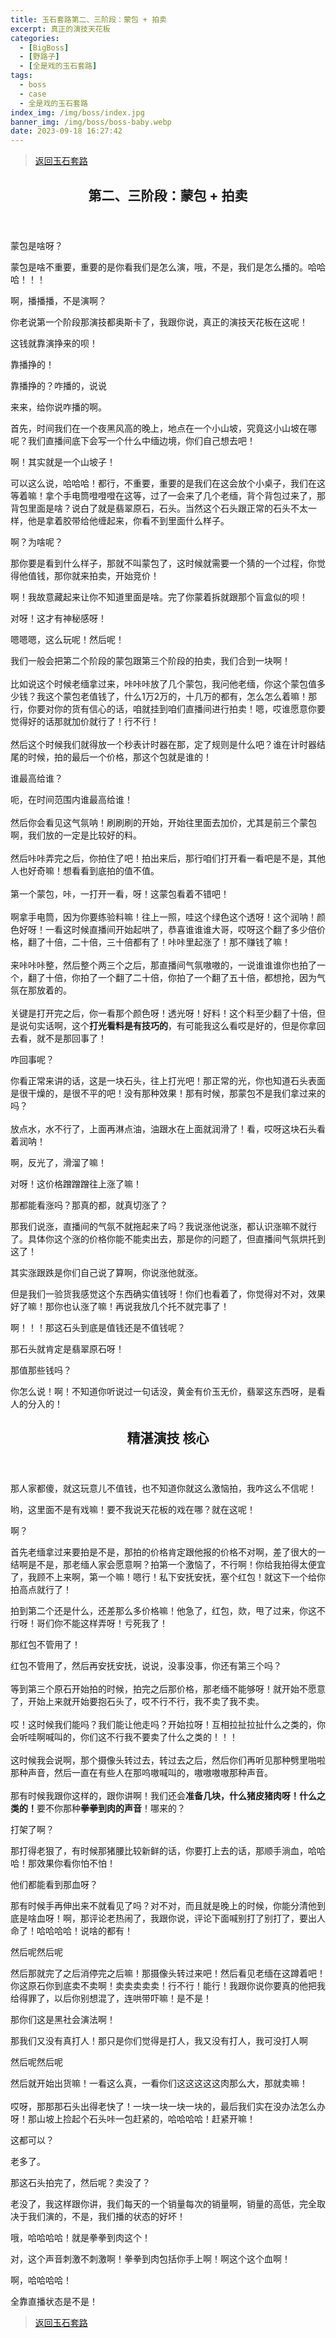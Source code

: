```yaml
---
title: 玉石套路第二、三阶段：蒙包 + 拍卖
excerpt: 真正的演技天花板
categories:
  - [BigBoss]
  - [野路子]
  - [全是戏的玉石套路]
tags:
  - boss
  - case
  - 全是戏的玉石套路
index_img: /img/boss/index.jpg
banner_img: /img/boss/boss-baby.webp
date: 2023-09-18 16:27:42
---
```

> [返回玉石套路](/blog/2023/09/18/boss/case/jadeRoutine#four)

<article class="the-dialogue">
	<header>
    <h2>
      第二、三阶段：蒙包 + 拍卖
    </h2>
  </header>
  <div class="responder" title="小白">
    <p>
      蒙包是啥呀？
    </p>
  </div>
  <div class="sender" title="大佬">
    <p>
      蒙包是啥不重要，重要的是你看我们是怎么演，哦，不是，我们是怎么播的。哈哈哈！！！
    </p>
  </div>
  <div class="responder" title="小白">
    <p>
      啊，播播播，不是演啊？
    </p>
  </div>
  <div class="sender" title="大佬">
    <p>
      你老说第一个阶段那演技都奥斯卡了，我跟你说，真正的演技天花板在这呢！
    </p>
  </div>
  <div class="responder" title="小白">
    <p>
      这钱就靠演挣来的呗！
    </p>
  </div>
  <div class="sender" title="大佬">
    <p>
      靠播挣的！
    </p>
  </div>
  <div class="responder" title="小白">
    <p>
      靠播挣的？咋播的，说说
    </p>
  </div>
  <div class="sender" title="大佬">
    <p>
      来来，给你说咋播的啊。
    </p>
  </div>
  <div class="sender" title="大佬">
    <p>
      首先，时间我们在一个夜黑风高的晚上，地点在一个小山坡，究竟这小山坡在哪呢？我们直播间底下会写一个什么中缅边境，你们自己想去吧！
    </p>
  </div>
  <div class="responder" title="小白">
    <p>
      啊！其实就是一个山坡子！
    </p>
  </div>
  <div class="sender" title="大佬">
    <p>
      可以这么说，哈哈哈！都行，不重要，重要的是我们在这会放个小桌子，我们在这等着嘛！拿个手电筒噔噔噔在这等，过了一会来了几个老缅，背个背包过来了，那背包里面是啥？说白了就是翡翠原石，石头。当然这个石头跟正常的石头不太一样，他是拿着胶带给他缠起来，你看不到里面什么样子。
    </p>
  </div>
  <div class="responder" title="小白">
    <p>
      啊？为啥呢？
    </p>
  </div>
  <div class="sender" title="大佬">
    <p>
      那你要是看到什么样子，那就不叫蒙包了，这时候就需要一个猜的一个过程，你觉得他值钱，那你就来拍卖，开始竞价！
    </p>
  </div>
  <div class="responder" title="小白">
    <p>
      啊！我故意藏起来让你不知道里面是啥。完了你蒙着拆就跟那个盲盒似的呗！
    </p>
  </div>
  <div class="sender" title="大佬">
    <p>
      对呀！这才有神秘感呀！
    </p>
  </div>
  <div class="responder" title="小白">
    <p>
      嗯嗯嗯，这么玩呢！然后呢！
    </p>
  </div>
  <div class="sender" title="大佬">
    <p>
      我们一般会把第二个阶段的蒙包跟第三个阶段的拍卖，我们合到一块啊！
      <br><br>
      比如说这个时候老缅拿过来，咔咔咔放了几个蒙包，我问他老缅，你这个蒙包值多少钱？我这个蒙包老值钱了，什么1万2万的，十几万的都有，怎么怎么着嘛！那行，你要对你的货有信心的话，咱就挂到咱们直播间进行拍卖！嗯，哎谁愿意你要觉得好的话那就加价就行了！行不行！
      <br><br>
      然后这个时候我们就得放一个秒表计时器在那，定了规则是什么吧？谁在计时器结尾的时候，拍的最后一个价格，那这个包就是谁的！
    </p>
  </div>
  <div class="responder" title="小白">
    <p>
      谁最高给谁？
    </p>
  </div>
  <div class="sender" title="大佬">
    <p>
      呃，在时间范围内谁最高给谁！
      <br><br>
      然后你会看见这气氛呐！刷刷刷的开始，开始往里面去加价，<font class=text-success>尤其是前三个蒙包啊，我们放的一定是比较好的料</font>。
      <br><br>
      然后咔咔弄完之后，你拍住了吧！<font class=text-success>拍出来后，那行咱们打开看一看吧是不是，其他人也好奇嘛！想看看到底拍的值不值。</font>
      <br><br>
      第一个蒙包，咔，一打开一看，呀！这蒙包看着不错吧！
      <br><br>
      <font class=text-info>啊拿手电筒，因为你要练验料嘛！往上一照，哇这个绿色这个透呀！这个润呐！颜色好呀！一看这时候直播间开始起哄了，恭喜谁谁谁大哥，哎呀这个翻了多少倍价格，翻了十倍，二十倍，三十倍都有了！咔咔里起涨了！那不赚钱了嘛！</font>
      <br><br>
      来咔咔咔整，然后<font class=text-success>整个两三个之后，那直播间气氛嗷嗷的，一说谁谁谁你也拍了一个，翻了十倍，你拍了一个翻了二十倍，你拍了一个翻了五十倍，都想抢，因为气氛在那放着的</font>。
      <br><br>
      关键是打开完之后，你一看那个颜色呀！透光呀！好料！这个料至少翻了十倍，但是说句实话啊，这个<b class="label label-warning">打光看料是有技巧的</b>，有可能我这么看哎是好的，但是你<font class=text-warning>拿回去看，就不是那回事了！</font>
    </p>
  </div>
  <div class="responder" title="小白">
    <p>
      咋回事呢？
    </p>
  </div>
  <div class="sender" title="大佬">
    <p>
      你看正常来讲的话，这是一块石头，往上打光吧！那正常的光，你也知道石头表面是很干燥的，是很不平的吧！没有那种效果！那有时候，那蒙包不是我们拿过来的吗？
      <br><br>
      <font class=text-warning>放点水，水不行了，上面再淋点油，油跟水在上面就润滑了！看，哎呀这块石头看着润呐！</font>
    </p>
  </div>
  <div class="responder" title="小白">
    <p>
      啊，反光了，滑溜了嘛！
    </p>
  </div>
  <div class="sender" title="大佬">
    <p>
      对呀！这价格蹭蹭蹭往上涨了嘛！
    </p>
  </div>
  <div class="responder" title="小白">
    <p>
      那都能看涨吗？那真的都，就真切涨了？
    </p>
  </div>
  <div class="sender" title="大佬">
    <p class=text-warning>
      那我们说涨，直播间的气氛不就拖起来了吗？我说涨他说涨，都认识涨嘛不就行了。具体你这个涨的价格你能不能卖出去，那是你的问题了，但直播间气氛烘托到这了！
    </p>
  </div>
  <div class="responder" title="小白">
    <p>
      其实涨跟跌是你们自己说了算啊，你说涨他就涨。
    </p>
  </div>
  <div class="sender" title="大佬">
    <p>
      但是我们一验货我感觉这个东西确实值钱呀！你们也看着了，你觉得对不对，效果好了嘛！那你也认涨了嘛！再说<font class=text-warning>我放几个托不就完事了！</font>
    </p>
  </div>
  <div class="responder" title="小白">
    <p>
      啊！！！那这石头到底是值钱还是不值钱呢？
    </p>
  </div>
  <div class="sender" title="大佬">
    <p>
      那石头就肯定是翡翠原石呀！
    </p>
  </div>
  <div class="responder" title="小白">
    <p>
      那值那些钱吗？
    </p>
  </div>
  <div class="sender" title="大佬">
    <p>
      你怎么说！啊！不知道你听说过一句话没，<font class="label label-warning">黄金有价玉无价</font>，翡翠这东西呀，是看人的分入的！
    </p>
  </div>
</article>

<article class="the-dialogue">
	<header>
    <h2>
      <b class=text-success>精湛演技</b> <b class="label label-warning">核心</b> 
    </h2>
  </header>
  <div class="responder" title="小白">
    <p>
      那人家都傻，就这玩意儿不值钱，也不知道你就这么激恼拍，我咋这么不信呢！
    </p>
  </div>
  <div class="sender" title="大佬">
    <p>
      哟，这里面不是有戏嘛！要不我说天花板的戏在哪？就在这呢！
    </p>
  </div>
  <div class="responder" title="小白">
    <p>
      啊？
    </p>
  </div>
  <div class="sender" title="大佬">
    <p>
      首先老缅拿过来要拍是不是，那拍的价格肯定跟他报的价格不对啊，差了很大的一结啊是不是，那老缅人家会愿意啊？拍第一个激恼了，不行啊！你给我拍得太便宜了，我顾不上来啊，第一个嘛！嗯行！私下安抚安抚，塞个红包！就这下一个给你拍高点就行了！
    </p>
  </div>
  <div class="sender" title="大佬">
    <p>
      拍到第二个还是什么，还差那么多价格嘛！他急了，红包，欻，甩了过来，你这不行呀！哥们你不能这样弄呀！亏死我了！
    </p>
  </div>
  <div class="responder" title="小白">
    <p>
      那红包不管用了！
    </p>
  </div>
  <div class="sender" title="大佬">
    <p>
      红包不管用了，然后再安抚安抚，说说，没事没事，你还有第三个吗？
      <br><br>
      <font class=text-warning>等到第三个原石开始拍的时候，拍完之后那价格，那老缅不能够呀！就开始不愿意了，开始上来就开始要抱石头了，哎不行不行，我不卖了我不卖。</font>
      <br><br>
      <font class=text-danger>哎！这时候我们能吗？我们能让他走吗？开始拉呀！互相拉扯拉扯什么之类的，你会听哇啊喊叫的，你们这不行我不要卖了什么之类的！！！</font>
      <br><br>
      这时候我会说啊，<font class=text-info>那个摄像头转过去，转过去之后，然后你们再听见那种劈里啪啦那种声音，然后一直在有些人在那呜嗷喊叫的，嗷嗷嗷嗷那种声音。</font>
      <br><br>
      那有时候我跟你这样的，跟你讲啊！我们还会<b class=text-success>准备几块，什么猪皮猪肉呀！什么之类的！</b>要不你那种<b class="label label-warning">拳拳到肉的声音</b>！哪来的？
    </p>
  </div>
  <div class="responder" title="小白">
    <p>
      打架了啊？
    </p>
  </div>
  <div class="sender" title="大佬">
    <p>
      那打得老狠了，有时候那猪腰比较新鲜的话，你要打上去的话，那顺手淌血，哈哈哈！那效果你看你怕不怕！
    </p>
  </div>
  <div class="responder" title="小白">
    <p>
      他们都能看到那血呀？
    </p>
  </div>
  <div class="sender" title="大佬">
    <p>
      那有时候手再伸出来不就看见了吗？对不对，而且就是晚上的时候，你能分清他到底是啥血呀！啊，<font class=text-info>那评论老热闹了，我跟你说，评论下面喊别打了别打了，要出人命了！哈哈哈哈！说啥的都有！</font>
    </p>
  </div>
  <div class="responder" title="小白">
    <p>
      然后呢然后呢
    </p>
  </div>
  <div class="sender" title="大佬">
    <p>
      然后那就完了之后<font class=text-success>消停完之后嘛！那摄像头转过来吧！然后看见老缅在这蹲着吧！你这原石你到底卖不卖啊！卖卖卖卖卖！行不行！能行！我跟你说你要真的他把我给得罪了，以后你别想混了，连哄带吓嘛！</font>是不是！
    </p>
  </div>
  <div class="responder" title="小白">
    <p>
      那你们这是黑社会演法啊！
    </p>
  </div>
  <div class="sender" title="大佬">
    <p>
      那我们又没有真打人！那只是你们觉得是打人，我又没有打人，我可没打人啊
    </p>
  </div>
  <div class="responder" title="小白">
    <p>
      然后呢然后呢
    </p>
  </div>
  <div class="sender" title="大佬">
    <p>
      然后就开始出货嘛！一看这么真，一看你们这这这这这肉那么大，那就卖嘛！
      <br><br>
      哎呀，那那那石头出得老快了！一块一块一块一块的，最后我们实在没办法怎么办呀！那山坡上捡起个石头咔一包赶紧的，哈哈哈哈！赶紧开嘛！
    </p>
  </div>
  <div class="responder" title="小白">
    <p>
      这都可以？
    </p>
  </div>
  <div class="sender" title="大佬">
    <p>
      老多了。
    </p>
  </div>
  <div class="responder" title="小白">
    <p>
      那这石头拍完了，然后呢？卖没了？
    </p>
  </div>
  <div class="sender" title="大佬">
    <p>
      老没了，我这样跟你讲，我们每天的一个销量每次的销量啊，销量的高低，完全取决于我们演的，不是，我们播的状态的好坏！
    </p>
  </div>
  <div class="responder" title="小白">
    <p>
      哦，哈哈哈哈！就是拳拳到肉这个！
    </p>
  </div>
  <div class="sender" title="大佬">
    <p>
      对，这个声音刺激不刺激啊！拳拳到肉包括你手上啊！啊这个这个血啊！
    </p>
  </div>
  <div class="responder" title="小白">
    <p>
      啊，哈哈哈哈！
    </p>
  </div>
  <div class="sender" title="大佬">
    <p>
      全靠直播状态是不是！
    </p>
  </div>
</article>


> [返回玉石套路](/blog/2023/09/18/boss/case/jadeRoutine#four)